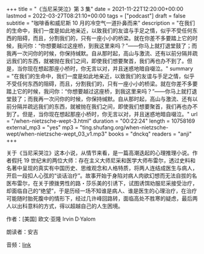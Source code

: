 +++
title = "《当尼采哭泣》第 3 集"
date = 2021-11-22T12:20:00+00:00
lastmod = 2022-03-27T08:21:10+00:00
tags = ["podcast"]
draft = false
subtitle = "咖啡香和威尼斯 10 月的冷空气一道扑鼻而来"
description = "在我们的生命中，我们一度是如此地亲近，以致我们的友谊与手足之情，似乎不受任何东西的阻碍，而且，分割我们的，只有一座小小的桥梁。就在你差不多要踏上它的时候，我问你：“你想要越过这座桥，到我这里来吗？”——你马上就打退堂鼓了；而我再一次问你的时候，你保持缄默。自从那时起，高山与激流、还有以前分隔并疏远我们的东西，就被抛在我们之间，即使我们想要聚首，我们再也办不到了。但是，当你现在想起那座小桥时，你无言以对，并且迷惑地暗自啜泣。"
summary = "在我们的生命中，我们一度是如此地亲近，以致我们的友谊与手足之情，似乎不受任何东西的阻碍，而且，分割我们的，只有一座小小的桥梁。就在你差不多要踏上它的时候，我问你：“你想要越过这座桥，到我这里来吗？”——你马上就打退堂鼓了；而我再一次问你的时候，你保持缄默。自从那时起，高山与激流、还有以前分隔并疏远我们的东西，就被抛在我们之间，即使我们想要聚首，我们再也办不到了。但是，当你现在想起那座小桥时，你无言以对，并且迷惑地暗自啜泣。"
url = "/when-nietzsche-wept-3.html"
duration = "00:22:24"
length = 10758169
external_mp3 = "yes"
mp3 = "ting.shufang.org/when-nietzsche-wept/when-nietzsche-wept_03_v1.mp3"
books = "dnckq"
readers = "anji"
+++

关于《当尼采哭泣》这本小说，从情节来看，是一篇高潮迭起的心理推理小说。作者假托
19 世纪末的两位大师：存在主义大师尼采和医学大师布雷尔，透过史料和名著中呈现的真实有中国历史、思维观念和人格特质，将两人连结成医生与病人，开启一段扣人心弦的“谈话治疗”。故事开始于身陷对病人肉欲幻想而无法自拔的名医布雷尔，在关于撩拨男性的路・莎乐美的引诱下，试图诱饵劝服尼采接受治疗，却面临自己的“绝望”，于是历经一场不知谁是病人、谁是医生的心理治疗，在治疗可能随时胎死腹中的情形下，经过几许峰回路转，面临高处不胜寒的疑虑，最后两人以出科意料的方式，得以超越自己的人生困境。

作者：[美国] 欧文·亚隆 Irvin D·Yalom

朗读者：安吉

音频：[link](https://ting.shufang.org/when-nietzsche-wept/when-nietzsche-wept%5F03%5Fv1.mp3)